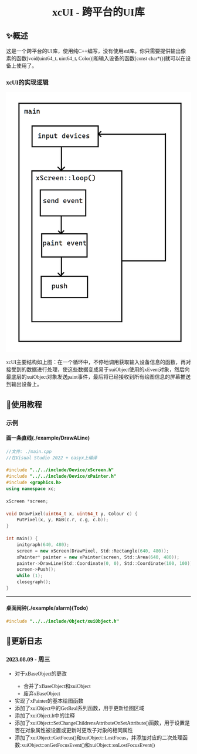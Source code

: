 
<style>
    .title {
        text-align: center;
        font-color: white;
        font-family: Consolas;
    }
</style>
<h1 class="title">xcUI - 跨平台的UI库</h1>

## ✨概述
<p style="font-family:Consolas">这是一个跨平台的UI库，使用纯C++编写，没有使用std库。你只需要提供输出像素的函数[void(uint64_t, uint64_t, Color)]和输入设备的函数[const char*()]就可以在设备上使用了。</p>
<h3 style="font-family:Consolas">xcUI的实现逻辑</h3>
<img src="xcUI.png" alt="xcUI的运行流程图(作图不好，请见谅)"/>
<p style="font-family:Consolas">xcUI主要结构如上图：在一个循环中，不停地调用获取输入设备信息的函数，再对接受到的数据进行处理，使这些数据变成易于xuiObject使用的xEvent对象，然后向最底层的xuiObject对象发送paint事件，最后将已经接收到所有绘图信息的屏幕推送到输出设备上。</p>

## 📖使用教程
### 示例
#### 画一条直线(./example/DrawALine)
```c++
//文件: ./main.cpp
//在Visual Studio 2022 + easyx上编译

#include "../../include/Device/xScreen.h"
#include "../../include/Device/xPainter.h"
#include <graphics.h>
using namespace xc;

xScreen *screen;

void DrawPixel(uint64_t x, uint64_t y, Colour c) {
    PutPixel(x, y, RGB(c.r, c.g, c.b));
}

int main() {
    initgraph(640, 480);
    screen = new xScreen(DrawPixel, Std::Rectangle(640, 480));
    xPainter* painter = new xPainter(screen, Std::Area(640, 480));
    painter->DrawLine(Std::Coordinate(0, 0), Std::Coordinate(100, 100));
    screen->Push();
    while (1);
    closegraph();
} 
```
---
#### 桌面闹钟(./example/alarm)(Todo)
```c++
#include "../../include/Object/xuiObject.h"
```
## 📰更新日志
<h3 style="font-family:Consolas">2023.08.09 - 周三</h3>
<ul style="font-family:Consolas">
    <li>对于xBaseObject的更改</li> 
    <ul>
        <li>合并了xBaseObject和xuiObject</li>
        <li>废弃xBaseObject</li>
    </ul>
    <li>实现了xPainter的基本绘图函数</li>
    <li>添加了xuiObject中的GetReal系列函数，用于更新绘图区域</li>
    <li>添加了xuiObject.h中的注释</li>
    <li>添加了xuiObject::SetChangeChildrensAttributeOnSetAttribute()函数，用于设置是否在对象属性被设置或更新时更改子对象的相同属性</li>
    <li>添加了xuiObject::GetFocus()和xuiObject::LostFocus，并添加对应的二次处理函数:xuiObject::onGetFocusEvent()和xuiObject::onLostFocusEvent()</li>
</ul>